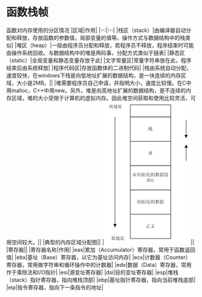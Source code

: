 # 函数栈帧
函数对内存使用的分区情况
|区域|作用|
|:-:|:-:|
|栈区（stack）|由编译器自动分配和释放，存放函数的参数值，局部变量的值等。操作方式与数据结构中的栈类似|
|堆区（heap）|一般由程序员分配和释放，若程序员不释放，程序结束时可能由操作系统回收。与数据结构中的堆是两码事，分配方式类似于链表|
|静态区（static）|全局变量和静态变量存放于此|
|文字常量区|常量字符串放在此，程序结束后由系统释放|
|程序代码区|存放函数体的二进制代码|
|栈由系统自动分配，速度较快，在windows下栈是向低地址扩展的数据结构，是一块连续的内存区域，大小是2MB。||
|堆需要程序员自己申请，并指明大小，速度比较慢。在C中用malloc，C++中用new。另外，堆是向高地址扩展的数据结构，是不连续的内存区域，堆的大小受限于计算机的虚拟内存。因此堆空间获取和使用比较灵活，可用空间较大。||
|典型的内存区域分配图||
|![内存分区](images/内存分区.gif)||
|寄存器||
|寄存器名称|作用|
|eax|累加（Accumulator）寄存器，常用于函数返回值|
|ebx|基址（Base）寄存器，以它为基址访问内存|
|ecx|计数器（Counter）寄存器，常用做字符串和循环操作中的计数器|
|edx|数据（Data）寄存器，常用作于乘除法和I/O指针|
|esi|源变址寄存器|
|dsi|目的变址寄存器|
|esp|堆栈（stack）指针寄存器，指向堆栈顶部|
|ebp|基址指针寄存器，指向当前堆栈底部|
|eip|指令寄存器，指向下一条指令的地址|

